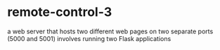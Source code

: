 # remote-control-3
  a web server that hosts two different web pages on two separate ports (5000 and 5001) involves running two Flask applications
